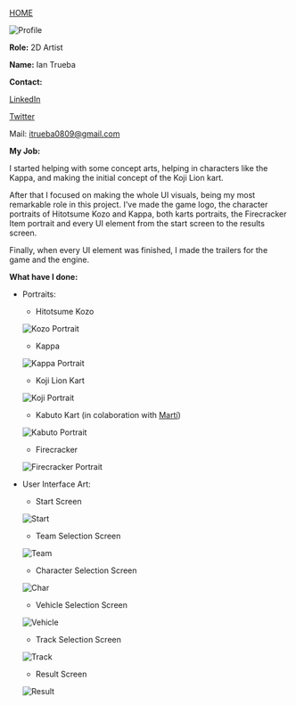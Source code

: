 [HOME](index.md)

![Profile](http://i.imgur.com/FKTaBmG.jpg?1)

**Role:** 2D Artist

**Name:** Ian Trueba

**Contact:**

[LinkedIn](https://www.linkedin.com/in/ian-trueba-l%C3%B3pez-051baba3/)

[Twitter](https://twitter.com/ian_trueba)

Mail: itrueba0809@gmail.com

**My Job:**

I started helping with some concept arts, helping in characters like the Kappa, and making the initial concept of the Koji Lion kart.

After that I focused on making the whole UI visuals, being my most remarkable role in this project. I've made the game logo, the character portraits of Hitotsume Kozo and Kappa, both karts portraits, the Firecracker Item portrait and every UI element from the start screen to the results screen.

Finally, when every UI element was finished, I made the trailers for the game and the engine.

**What have I done:**
* Portraits:
  * Hitotsume Kozo
  
  ![Kozo Portrait](http://i.imgur.com/TLpfsy7.png)
  * Kappa
  
  ![Kappa Portrait](http://i.imgur.com/uAt6V8F.png)
  * Koji Lion Kart
  
  ![Koji Portrait](http://i.imgur.com/9QTF1AI.png)
  * Kabuto Kart (in colaboration with [Martí](mpinos.md))
  
  ![Kabuto Portrait](http://i.imgur.com/jeTTKKY.png)
  * Firecracker
  
  ![Firecracker Portrait](http://i.imgur.com/Z70s4eL.png)

* User Interface Art:
  * Start Screen
  
  ![Start](http://i.imgur.com/Ugnza46.png)
  * Team Selection Screen
  
  ![Team](http://i.imgur.com/TyuBis4.jpg)
  * Character Selection Screen
  
  ![Char](http://i.imgur.com/u8uwpWn.jpg)
  * Vehicle Selection Screen
  
  ![Vehicle](http://i.imgur.com/aiE0GH7.jpg)
  * Track Selection Screen
  
  ![Track](http://i.imgur.com/sp54zWk.jpg)
  * Result Screen
  
  ![Result](http://i.imgur.com/zSs48zl.png)
  
  
